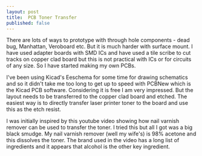 ```yaml
---
layout: post
title:  PCB Toner Transfer
published: false
---
```


There are lots of ways to prototype with through hole components - dead bug, Manhattan, Veroboard etc. But it is much harder 
with surface mount. I have used adapter boards with SMD ICs and have used a tile scribe to cut tracks on copper clad board but this is not
practical with ICs or for circuits of any size. So I have started making my own PCBs.

I've been using Kicad's Eeschema for some time for drawing schematics and so it didn't take me too long to get up to speed with PCBNew
which is the Kicad PCB software. Considering it is free I am very impressed. But the layout needs to be transferred to the copper clad
board and etched. The easiest way is to directly transfer laser printer toner to the board and use this as the etch resist.

I was initially inspired by this youtube video showing how nail varnish remover can be used to transfer the toner. I tried this but all I
got was a big black smudge. My nail varnish remover (well my wife's) is 98% acetone and this dissolves the toner. The brand used in the
video has a long list of ingredients and it appears that alcohol is the other key ingredient.
